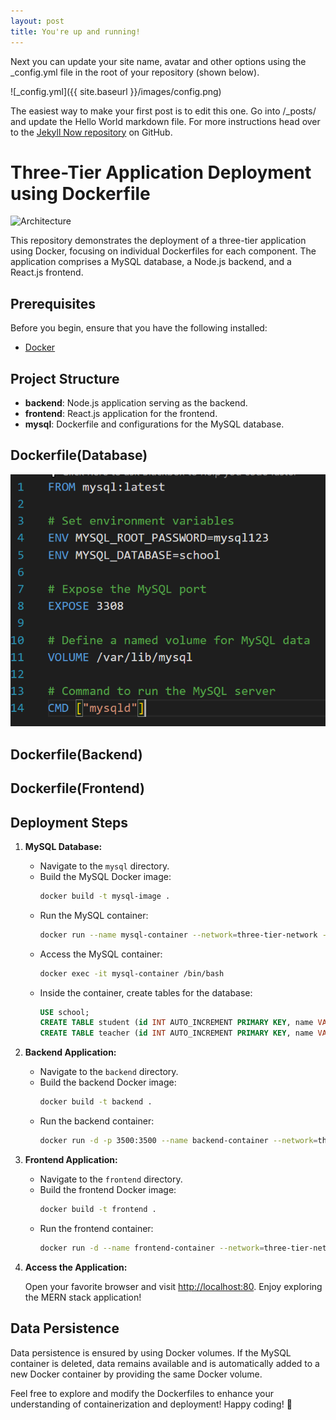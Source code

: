 ```yaml
---
layout: post
title: You're up and running!
---
```


Next you can update your site name, avatar and other options using the _config.yml file in the root of your repository (shown below).

![_config.yml]({{ site.baseurl }}/images/config.png)

The easiest way to make your first post is to edit this one. Go into /_posts/ and update the Hello World markdown file. For more instructions head over to the [Jekyll Now repository](https://github.com/barryclark/jekyll-now) on GitHub.
# Three-Tier Application Deployment using Dockerfile

![Architecture](assets/Infra.gif)

This repository demonstrates the deployment of a three-tier application using Docker, focusing on individual Dockerfiles for each component. The application comprises a MySQL database, a Node.js backend, and a React.js frontend.

## Prerequisites

Before you begin, ensure that you have the following installed:

- [Docker](https://www.docker.com/get-started)
  
## Project Structure

- **backend**: Node.js application serving as the backend.
- **frontend**: React.js application for the frontend.
- **mysql**: Dockerfile and configurations for the MySQL database.

## Dockerfile(Database)
![Alt Text](https://raw.githubusercontent.com/chitt31/chitt31.github.io/master/images/33.PNG)


## Dockerfile(Backend)

## Dockerfile(Frontend)

## Deployment Steps

1. **MySQL Database:**

   - Navigate to the `mysql` directory.
   - Build the MySQL Docker image:
     ```bash
     docker build -t mysql-image .
     ```
   - Run the MySQL container:
     ```bash
     docker run --name mysql-container --network=three-tier-network -p 3306:3306 -v mysql-data:/var/lib/mysql -d mysql-image
     ```
   - Access the MySQL container:
     ```bash
     docker exec -it mysql-container /bin/bash
     ```
   - Inside the container, create tables for the database:
     ```sql
     USE school;
     CREATE TABLE student (id INT AUTO_INCREMENT PRIMARY KEY, name VARCHAR(40), roll_number INT, class VARCHAR(16));
     CREATE TABLE teacher (id INT AUTO_INCREMENT PRIMARY KEY, name VARCHAR(40), subject VARCHAR(40), class VARCHAR(16));
     ```

2. **Backend Application:**

   - Navigate to the `backend` directory.
   - Build the backend Docker image:
     ```bash
     docker build -t backend .
     ```
   - Run the backend container:
     ```bash
     docker run -d -p 3500:3500 --name backend-container --network=three-tier-network backend
     ```

3. **Frontend Application:**

   - Navigate to the `frontend` directory.
   - Build the frontend Docker image:
     ```bash
     docker build -t frontend .
     ```
   - Run the frontend container:
     ```bash
     docker run -d --name frontend-container --network=three-tier-network -p 80:80 frontend
     ```

4. **Access the Application:**

   Open your favorite browser and visit [http://localhost:80](http://localhost:80). Enjoy exploring the MERN stack application!

## Data Persistence

Data persistence is ensured by using Docker volumes. If the MySQL container is deleted, data remains available and is automatically added to a new Docker container by providing the same Docker volume.

Feel free to explore and modify the Dockerfiles to enhance your understanding of containerization and deployment! Happy coding! 🚀
